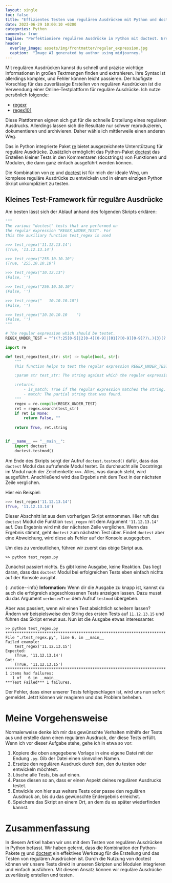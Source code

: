 ```yaml
---
layout: single
toc: false
title: "Effizientes Testen von regulären Ausdrücken mit Python und doctest"
date: 2023-06-29 10:00:10 +0200
categories: Python
comments: true
tagline: "Perfektioniere regulären Ausdrücke in Python mit doctest. Erstelle, teste und dokumentiere sie effizient und reproduzierbar."
header:
  overlay_image: assets/img/frontmatter/regular_expression.jpg
  caption:  "Image AI generated by author using midjourney."
---
```


Mit regulären Ausdrücken kannst du schnell und präzise wichtige Informationen in großen Textmengen finden und extrahieren. Ihre Syntax ist allerdings komplex, und Fehler können leicht passieren. Der häufigste Vorschlag für das zuverlässige Erstellen von regulären Ausdrücken ist die Verwendung einer Online-Testplattform für reguläre Ausdrücke. Ich nutze persönlich folgende:

* [regexr](https://regexr.com/)
* [regex101](https://regex101.com/)

Diese Plattformen eignen sich gut für die schnelle Erstellung eines regulären Ausdrucks. Allerdings lassen sich die Resultate nur schwer reproduzieren, dokumentieren und archivieren. 
Daher wähle ich mittlerweile einen anderen Weg.

Das in Python integrierte Paket [re](https://docs.python.org/3/library/re.html) bietet ausgezeichnete Unterstützung für reguläre Ausdrücke. Zusätzlich ermöglicht das Python-Paket [doctest](https://docs.python.org/3/library/doctest.html) das Erstellen kleiner Tests in den Kommentaren (docstrings) von Funktionen und Modulen, die dann ganz einfach ausgeführt werden können.

Die Kombination von [re](https://docs.python.org/3/library/re.html) und [doctest](https://docs.python.org/3/library/doctest.html) ist für mich der ideale Weg, um komplexe reguläre Ausdrücke zu entwickeln und in einem einzigen Python Skript unkompliziert zu testen.

## Kleines Test-Framework für reguläre Ausdrücke

Am besten lässt sich der Ablauf anhand des folgenden Skripts erklären:

```python
""" 
The various "doctest" tests that are performed on 
the regular expression "REGEX_UNDER_TEST". For 
this the auxiliary function test_regex is used

>>> test_regex('11.12.13.14')
(True, '11.12.13.14')

>>> test_regex("255.10.10.10")
(True, '255.10.10.10')

>>> test_regex("10.12.13")
(False, '')

>>> test_regex("256.10.10.10")
(False, '')

>>> test_regex("   10.10.10.10")
(False, '')

>>> test_regex("10.10.10.10    ")
(False, '')
"""

# The regular expression which should be testet.
REGEX_UNDER_TEST = "^((?:25[0-5]|2[0-4][0-9]|[01]?[0-9][0-9]?)\.){3}(?:25[0-5]|2[0-4][0-9]|[01]?[0-9][0-9]?)$"

import re

def test_regex(test_str: str) -> tuple[bool, str]:
    """
    This function helps to test the regular expression REGEX_UNDER_TEST.

    :param str test_str: The string against which the regular expression REGEX_UNDER_TEST is applied.

    :returns:
        - is_match: True if the regular expression matches the string.
        - match: The partial string that was found.
    """
    regex = re.compile(REGEX_UNDER_TEST)
    ret = regex.search(test_str)
    if ret is None:
        return False, ""
    
    return True, ret.string


if __name__ == "__main__":
    import doctest
    doctest.testmod()
```

Am Ende des Skripts sorgt der Aufruf `doctest.testmod()` dafür, dass das ``doctest`` Modul das aufrufende Modul testet. Es durchsucht alle Docstrings im Modul nach der Zeichenkette `>>>`. Alles, was danach steht, wird ausgeführt. Anschließend wird das Ergebnis mit dem Text in der nächsten Zeile verglichen.

Hier ein Beispiel:

```python
>>> test_regex('11.12.13.14')
(True, '11.12.13.14')
```
Dieser Abschnitt ist aus dem vorherigen Skript entnommen. Hier ruft das `doctest` Modul die Funktion `test_regex` mit dem Argument `'11.12.13.14'` auf. Das Ergebnis wird mit der nächsten Zeile verglichen. Wenn das Ergebnis stimmt, geht `doctest` zum nächsten Test über. Findet ``doctest`` aber eine Abweichung, wird diese als Fehler auf der Konsole ausgegeben.

Um dies zu verdeutlichen, führen wir zuerst das obige Skript aus.
```
>> python test_regex.py
```

Zunächst passiert nichts. Es gibt keine Ausgabe, keine Reaktion. Das liegt daran, dass das `doctest` Modul bei erfolgreichen Tests eben einfach nichts auf der Konsole ausgibt.

{: .notice--info} 
**Information:** Wenn dir die Ausgabe zu knapp ist, kannst du auch die erfolgreich abgeschlossenen Tests anzeigen lassen. Dazu musst du das Argument `verbose=True` dem Aufruf `testmod` übergeben.

Aber was passiert, wenn wir einen Test absichtlich scheitern lassen? Ändern wir beispielsweise den String des ersten Tests auf `11.12.13.15` und führen das Skript erneut aus. Nun ist die Ausgabe etwas interessanter.

```
>> python test_regex.py
**********************************************************************
File "./test_regex.py", line 6, in __main__
Failed example:
    test_regex('11.12.13.15')
Expected:
    (True, '11.12.13.14')
Got:
    (True, '11.12.13.15')
**********************************************************************
1 items had failures:
   1 of   6 in __main__
***Test Failed*** 1 failures.
```

Der Fehler, dass einer unserer Tests fehlgeschlagen ist, wird uns nun sofort gemeldet. Jetzt können wir reagieren und das Problem beheben.

# Meine Vorgehensweise

Normalerweise denke ich mir das gewünschte Verhalten mithilfe der Tests aus und erstelle dann einen regulären Ausdruck, der diese Tests erfüllt. Wenn ich vor dieser Aufgabe stehe, gehe ich in etwa so vor:

1. Kopiere die oben angegebene Vorlage in eine eigene Datei mit der Endung `.py`. Gib der Datei einen sinnvollen Namen.
2. Ersetze den regulären Ausdruck durch den, den du testen oder entwickeln möchtest.
3. Lösche alle Tests, bis auf einen.
4. Passe diesen so an, dass er einen Aspekt deines regulären Ausdrucks testet.
5. Entwickle von hier aus weitere Tests oder passe den regulären Ausdruck an, bis du das gewünschte Endergebnis erreichst.
6. Speichere das Skript an einem Ort, an dem du es später wiederfinden kannst.

# Zusammenfassung

In diesem Artikel haben wir uns mit dem Testen von regulären Ausdrücken in Python befasst. Wir haben gelernt, dass die Kombination der Python-Pakete [re](https://docs.python.org/3/library/re.html) und [doctest](https://docs.python.org/3/library/doctest.html) ein effektives Werkzeug für die Erstellung und das Testen von regulären Ausdrücken ist. Durch die Nutzung von doctest können wir unsere Tests direkt in unseren Skripten und Modulen integrieren und einfach ausführen. Mit diesem Ansatz können wir reguläre Ausdrücke zuverlässig erstellen und testen.